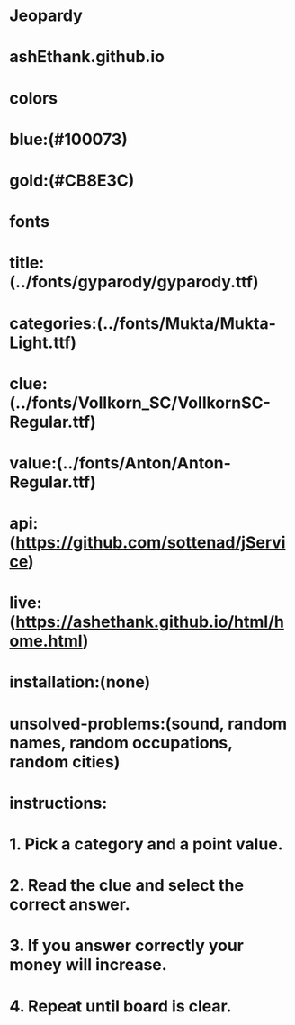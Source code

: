 # Jeopardy
# ashEthank.github.io

# colors
# blue:(#100073)
# gold:(#CB8E3C)

# fonts
# title:(../fonts/gyparody/gyparody.ttf)
# categories:(../fonts/Mukta/Mukta-Light.ttf)
# clue:(../fonts/Vollkorn_SC/VollkornSC-Regular.ttf)
# value:(../fonts/Anton/Anton-Regular.ttf)

# api:(https://github.com/sottenad/jService)

# live:(https://ashethank.github.io/html/home.html)

# installation:(none)

# unsolved-problems:(sound, random names, random occupations, random cities)

# instructions:
# 1. Pick a category and a point value.
# 2. Read the clue and select the correct answer.
# 3. If you answer correctly your money will increase.
# 4. Repeat until board is clear.
